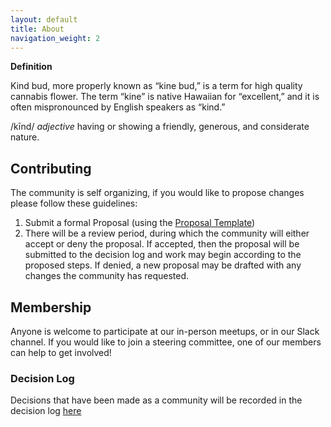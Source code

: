 ```yaml
---
layout: default
title: About
navigation_weight: 2
---
```


**Definition**

Kind bud, more properly known as “kine bud,” is a term for high quality cannabis flower. The term “kine” is native Hawaiian for “excellent,” and it is often mispronounced by English speakers as “kind.”

/kīnd/
_adjective_
having or showing a friendly, generous, and considerate nature.


## Contributing

The community is self organizing, if you would like to propose changes please follow these guidelines:

1. Submit a formal Proposal (using the [Proposal Template](https://github.com/kinedbud/community/issues/new/choose))
1. There will be a review period, during which the community will either accept or deny the proposal. If accepted, then the proposal will be submitted to the decision log and work may begin according to the proposed steps. If denied, a new proposal may be drafted with any changes the community has requested.


## Membership

Anyone is welcome to participate at our in-person meetups, or in our Slack channel. If you would like to join a steering committee, one of our members can help to get involved!

### Decision Log

Decisions that have been made as a community will be recorded in the decision log [here](changelog.md)
